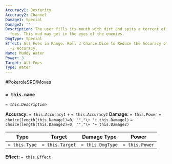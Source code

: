 ```yaml
---
Accuracy1: Dexterity
Accuracy2: Channel
Damage1: Special
Damage2: ''
Description: The user fills its mouth with dirt and spits a torrent of mud at the
  foes. This mud may get in the eyes of the enemies.
DmgType: Special
Effect: All Foes in Range. Roll 3 Chance Dice to Reduce the Accuracy of those affected.
  -2 Accuracy.
Name: Muddy Water
Power: 3
Target: All Foes
Type: Water
---
```


#PokeroleSRD/Moves

### `= this.name` 
*`= this.Description`*

**Accuracy:** `= this.Accuracy1` + `= this.Accuracy2`
**Damage:** `= this.Power` `= choice(length(this.Damage1)=0, "","\+ "+ this.Damage1)` `= choice(length(this.Damage2)=0, "","\+ "+ this.Damage2)`

| Type          | Target          | Damage Type          | Power          |
| ------------- | --------------- | ---------------- | -------------- |
| `= this.Type` | `= this.Target` | `= this.DmgType` | `= this.Power` | 

**Effect:** `= this.Effect`